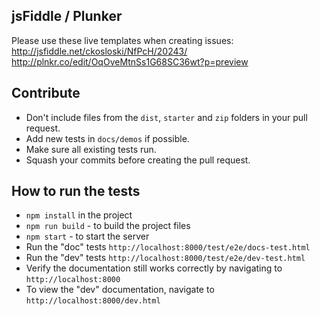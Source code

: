 ## jsFiddle / Plunker
Please use these live templates when creating issues:  
http://jsfiddle.net/ckosloski/NfPcH/20243/  
http://plnkr.co/edit/OqOveMtnSs1G68SC36wt?p=preview

## Contribute
* Don't include files from the `dist`, `starter` and `zip` folders in your pull request.
* Add new tests in `docs/demos` if possible.
* Make sure all existing tests run.
* Squash your commits before creating the pull request.

## How to run the tests
* `npm install` in the project
* `npm run build` - to build the project files
* `npm start` - to start the server
* Run the "doc" tests `http://localhost:8000/test/e2e/docs-test.html`
* Run the "dev" tests `http://localhost:8000/test/e2e/dev-test.html`
* Verify the documentation still works correctly by navigating to `http://localhost:8000`
* To view the "dev" documentation, navigate to `http://localhost:8000/dev.html`
